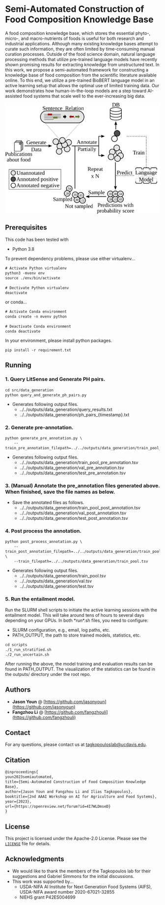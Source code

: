# Semi-Automated Construction of Food Composition Knowledge Base

A food composition knowledge base, which stores the essential phyto-, micro-, and macro-nutrients of foods is useful for both research and industrial applications. Although many existing knowledge bases attempt to curate such information, they are often limited by time-consuming manual curation processes. Outside of the food science domain, natural language processing methods that utilize pre-trained language models have recently shown promising results for extracting knowledge from unstructured text. In this work, we propose a semi-automated framework for constructing a knowledge base of food composition from the scientific literature available online. To this end, we utilize a pre-trained BioBERT language model in an active learning setup that allows the optimal use of limited training data. Our work demonstrates how human-in-the-loop models are a step toward AI-assisted food systems that scale well to the ever-increasing big data.

![Figure 1](figures/Figure1.svg)

## Prerequisites

This code has been tested with
* Python 3.8

To prevent dependency problems, please use either virtualenv...
```
# Activate Python virtualenv
python3 -mvenv env
source ./env/bin/activate

# Dectivate Python virtualenv
deactivate
```
or conda...
```
# Activate Conda environment
conda create -n mvenv python

# Deactivate Conda environment
conda deactivate
```

In your environment, please install python packages.
```
pip install -r requirement.txt
```

## Running

### 1. Query LitSense and Generate PH pairs.

```
cd src/data_generation
python query_and_generate_ph_pairs.py
```

* Generates following output files.
	- ../../outputs/data_generation/query_results.txt
	- ../../outputs/data_generation/ph_pairs_{timestamp}.txt

### 2. Generate pre-annotation.

```
python generate_pre_annotation.py \
    --train_pre_annotation_filepath=../../outputs/data_generation/train_pool_pre_annotation.tsv
```

* Generates following output files.
	- ../../outputs/data_generation/train_pool_pre_annotation.tsv
	- ../../outputs/data_generation/val_pre_annotation.tsv
	- ../../outputs/data_generation/test_pre_annotation.tsv

### 3. (Manual) Annotate the pre_annotation files generated above. When finished, save the file names as below.

* Save the annotated files as follows.
	- ../../outputs/data_generation/train_pool_post_annotation.tsv
	- ../../outputs/data_generation/val_post_annotation.tsv
	- ../../outputs/data_generation/test_post_annotation.tsv

### 4. Post process the annotation.

```
python post_process_annotation.py \
    --train_post_annotation_filepath=../../outputs/data_generation/train_pool_post_annotation.tsv \
    --train_filepath=../../outputs/data_generation/train_pool.tsv
```

* Generates following output files.
	- ../../outputs/data_generation/train_pool.tsv
	- ../../outputs/data_generation/val.tsv
	- ../../outputs/data_generation/test.tsv


### 5. Run the entailment model.

Run the SLURM shell scripts to initiate the active learning sessions with the entailment model. This will take around tens of hours to several days depending on your GPUs. In both \*_run_\*.sh files, you need to configure:
- SLURM configuration, e.g., email, log paths, etc.
- PATH_OUTPUT, the path to store trained models, statistics, etc.

```
cd scripts
./1_run_stratified.sh
./2_run_uncertain.sh
```

After running the above, the model training and evaluation results can be found in PATH_OUTPUT. The visualization of the statistics can be found in the outputs/ directory under the root repo.


## Authors

* **Jason Youn** @ [https://github.com/jasonyoun](https://github.com/jasonyoun)
* **Fangzhou Li** @ [https://github.com/fangzhouli](https://github.com/fangzhouli)

## Contact

For any questions, please contact us at tagkopouloslab@ucdavis.edu.

## Citation

```
@inproceedings{
youn2023semiautomated,
title={Semi-Automated Construction of Food Composition Knowledge Base},
author={Jason Youn and Fangzhou Li and Ilias Tagkopoulos},
booktitle={2nd AAAI Workshop on AI for Agriculture and Food Systems},
year={2023},
url={https://openreview.net/forum?id=4I7WLDmseD}
}
```

## License

This project is licensed under the Apache-2.0 License. Please see the <code>[LICENSE](./LICENSE)</code> file for details.

## Acknowledgments

* We would like to thank the members of the Tagkopoulos lab for their suggestions and Gabriel Simmons for the initial discussions.
* This work was supported by...
	- USDA-NIFA AI Institute for Next Generation Food Systems (AIFS), USDA-NIFA award number 2020-67021-32855
	- NIEHS grant P42ES004699
